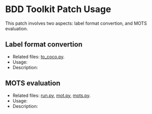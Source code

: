 # BDD Toolkit Patch Usage
This patch involves two aspects: label format convertion, and MOTS evaluation.
## Label format convertion
- Related files: [to_coco.py](bdd100k/label/to_coco.py).
- Usage:
- Description:
## MOTS evaluation
- Related files: [run.py](bdd100k/eval/run.py), [mot.py](scalabel/eval/mot.py), [mots.py](scalabel/eval/mots.py).
- Usage:
- Description:

